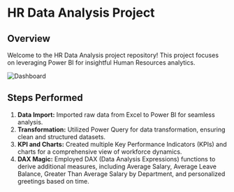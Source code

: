 # HR Data Analysis Project

## Overview
Welcome to the HR Data Analysis project repository! This project focuses on leveraging Power BI for insightful Human Resources analytics.

![Dashboard](https://github.com/user-attachments/assets/133a30c0-a5ec-42fa-9096-082c7e9277a3)

## Steps Performed
1. **Data Import:** Imported raw data from Excel to Power BI for seamless analysis.
2. **Transformation:** Utilized Power Query for data transformation, ensuring clean and structured datasets.
3. **KPI and Charts:** Created multiple Key Performance Indicators (KPIs) and charts for a comprehensive view of workforce dynamics.
4. **DAX Magic:** Employed DAX (Data Analysis Expressions) functions to derive additional measures, including Average Salary, Average Leave Balance, Greater Than Average Salary by Department, and personalized greetings based on time.
